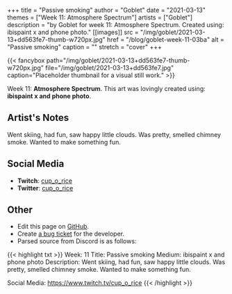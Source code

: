 +++
title =       "Passive smoking"
author =      "Goblet"
date =        "2021-03-13"
themes =      ["Week 11: Atmosphere Spectrum"]
artists =     ["Goblet"]
description = "by Goblet for week 11: Atmosphere Spectrum. Created using: ibispaint x and phone photo."
[[images]]
      src = "/img/goblet/2021-03-13+dd563fe7-thumb-w720px.jpg"
      href = "/blog/goblet-week-11-03ba"
      alt = "Passive smoking"
      caption = ""
      stretch = "cover"
+++

{{< fancybox path="/img/goblet/2021-03-13+dd563fe7-thumb-w720px.jpg" file="/img/goblet/2021-03-13+dd563fe7.jpg" caption="Placeholder thumbnail for a visual still work." >}}


Week 11: **Atmosphere Spectrum**. This art was lovingly created using: **ibispaint x and phone photo**.

## Artist's Notes

Went skiing, had fun, saw happy little clouds. Was pretty, smelled chimney smoke. Wanted to make something fun.

## Social Media

- **Twitch**: <a href='https://twitch.tv/cup_o_rice' target='_blank'>cup_o_rice</a>
- **Twitter**: <a href='https://twitter.com/cup_o_rice' target='_blank'>cup_o_rice</a>

## Other

- Edit this page on [GitHub](https://github.com/teaminkling/web-refresh/edit/main/content/blog/goblet-week-11-03ba.md).
- Create [a bug ticket](https://github.com/teaminkling/web-refresh/issues/new?assignees=&labels=bug&template=problem-report.md&title=) for the developer.
- Parsed source from Discord is as follows:

{{< highlight txt >}}
Week: 11
Title: Passive smoking 
Medium: ibispaint x and phone photo
Description: 
Went skiing, had fun, saw happy little clouds. Was pretty, smelled chimney smoke. Wanted to make something fun. 

Social Media: 
https://www.twitch.tv/cup_o_rice
{{< /highlight >}}